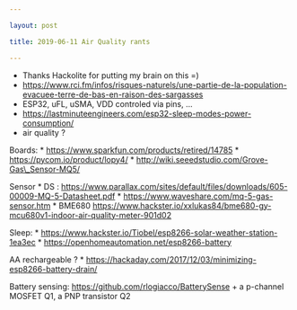 ```yaml
---

layout: post

title: 2019-06-11 Air Quality rants

---
```



-   Thanks Hackolite for putting my brain on this =)
-   https://www.rci.fm/infos/risques-naturels/une-partie-de-la-population-evacuee-terre-de-bas-en-raison-des-sargasses
-   ESP32, uFL, uSMA, VDD controled via pins, ...
-   https://lastminuteengineers.com/esp32-sleep-modes-power-consumption/
-   air quality ?

Boards: \* https://www.sparkfun.com/products/retired/14785 \*
https://pycom.io/product/lopy4/ \*
http://wiki.seeedstudio.com/Grove-Gas\_Sensor-MQ5/

Sensor \* DS :
https://www.parallax.com/sites/default/files/downloads/605-00009-MQ-5-Datasheet.pdf
\* https://www.waveshare.com/mq-5-gas-sensor.htm \* BME680
https://www.hackster.io/xxlukas84/bme680-gy-mcu680v1-indoor-air-quality-meter-901d02

Sleep: \*
https://www.hackster.io/Tiobel/esp8266-solar-weather-station-1ea3ec \*
https://openhomeautomation.net/esp8266-battery

AA rechargeable ? \*
https://hackaday.com/2017/12/03/minimizing-esp8266-battery-drain/

Battery sensing: https://github.com/rlogiacco/BatterySense + a p-channel
MOSFET Q1, a PNP transistor Q2

